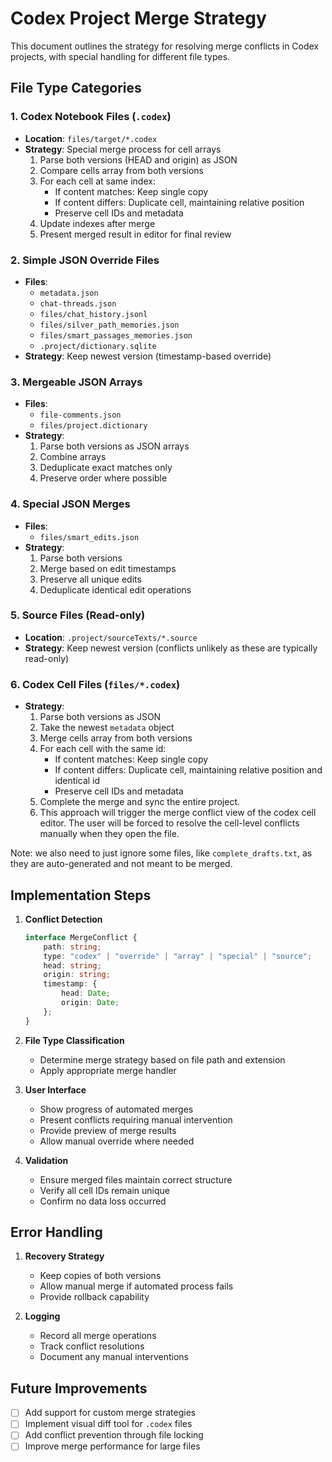 # Codex Project Merge Strategy

This document outlines the strategy for resolving merge conflicts in Codex projects, with special handling for different file types.

## File Type Categories

### 1. Codex Notebook Files (`.codex`)

- **Location**: `files/target/*.codex`
- **Strategy**: Special merge process for cell arrays
    1. Parse both versions (HEAD and origin) as JSON
    2. Compare cells array from both versions
    3. For each cell at same index:
        - If content matches: Keep single copy
        - If content differs: Duplicate cell, maintaining relative position
        - Preserve cell IDs and metadata
    4. Update indexes after merge
    5. Present merged result in editor for final review

### 2. Simple JSON Override Files

- **Files**:
    - `metadata.json`
    - `chat-threads.json`
    - `files/chat_history.jsonl`
    - `files/silver_path_memories.json`
    - `files/smart_passages_memories.json`
    - `.project/dictionary.sqlite`
- **Strategy**: Keep newest version (timestamp-based override)

### 3. Mergeable JSON Arrays

- **Files**:
    - `file-comments.json`
    - `files/project.dictionary`
- **Strategy**:
    1. Parse both versions as JSON arrays
    2. Combine arrays
    3. Deduplicate exact matches only
    4. Preserve order where possible

### 4. Special JSON Merges

- **Files**:
    - `files/smart_edits.json`
- **Strategy**:
    1. Parse both versions
    2. Merge based on edit timestamps
    3. Preserve all unique edits
    4. Deduplicate identical edit operations

### 5. Source Files (Read-only)

- **Location**: `.project/sourceTexts/*.source`
- **Strategy**: Keep newest version (conflicts unlikely as these are typically read-only)

### 6. Codex Cell Files (`files/*.codex`)

- **Strategy**: 
    1. Parse both versions as JSON
    2. Take the newest `metadata` object
    3. Merge cells array from both versions
    4. For each cell with the same id:
        - If content matches: Keep single copy
        - If content differs: Duplicate cell, maintaining relative position and identical id
        - Preserve cell IDs and metadata
    5. Complete the merge and sync the entire project.
    6. This approach will trigger the merge conflict view of the codex cell editor. The user will be forced to resolve the cell-level conflicts manually when they open the file.

Note: we also need to just ignore some files, like `complete_drafts.txt`, as they are auto-generated and not meant to be merged.

## Implementation Steps

1. **Conflict Detection**

    ```typescript
    interface MergeConflict {
        path: string;
        type: "codex" | "override" | "array" | "special" | "source";
        head: string;
        origin: string;
        timestamp: {
            head: Date;
            origin: Date;
        };
    }
    ```

2. **File Type Classification**

    - Determine merge strategy based on file path and extension
    - Apply appropriate merge handler

3. **User Interface**

    - Show progress of automated merges
    - Present conflicts requiring manual intervention
    - Provide preview of merge results
    - Allow manual override where needed

4. **Validation**
    - Ensure merged files maintain correct structure
    - Verify all cell IDs remain unique
    - Confirm no data loss occurred

## Error Handling

1. **Recovery Strategy**

    - Keep copies of both versions
    - Allow manual merge if automated process fails
    - Provide rollback capability

2. **Logging**
    - Record all merge operations
    - Track conflict resolutions
    - Document any manual interventions

## Future Improvements

- [ ] Add support for custom merge strategies
- [ ] Implement visual diff tool for `.codex` files
- [ ] Add conflict prevention through file locking
- [ ] Improve merge performance for large files
